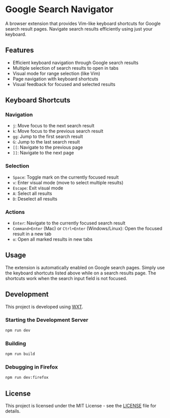 # Google Search Navigator

A browser extension that provides Vim-like keyboard shortcuts for Google search result pages. Navigate search results efficiently using just your keyboard.

## Features

- Efficient keyboard navigation through Google search results
- Multiple selection of search results to open in tabs
- Visual mode for range selection (like Vim)
- Page navigation with keyboard shortcuts
- Visual feedback for focused and selected results

## Keyboard Shortcuts

### Navigation
- `j`: Move focus to the next search result
- `k`: Move focus to the previous search result
- `gg`: Jump to the first search result
- `G`: Jump to the last search result
- `[[`: Navigate to the previous page
- `]]`: Navigate to the next page

### Selection
- `Space`: Toggle mark on the currently focused result
- `v`: Enter visual mode (move to select multiple results)
- `Escape`: Exit visual mode
- `A`: Select all results
- `D`: Deselect all results

### Actions
- `Enter`: Navigate to the currently focused search result
- `Command+Enter` (Mac) or `Ctrl+Enter` (Windows/Linux): Open the focused result in a new tab
- `o`: Open all marked results in new tabs

## Usage

The extension is automatically enabled on Google search pages. Simply use the keyboard shortcuts listed above while on a search results page. The shortcuts work when the search input field is not focused.

## Development

This project is developed using [WXT](https://wxt.dev/).

### Starting the Development Server

```bash
npm run dev
```

### Building

```bash
npm run build
```

### Debugging in Firefox

```bash
npm run dev:firefox
```

## License

This project is licensed under the MIT License - see the [LICENSE](LICENSE) file for details. 
